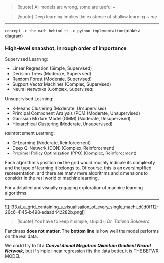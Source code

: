 > [!quote] All models are wrong, some are useful ~ 

> [!quote] Deep learning implies the existence of shallow learning ~ *me*

---

`concept -> the math behind it -> python implementation` (make a diagram)

### High-level snapshot, in rough order of importance

Supervised Learning:
- Linear Regression (Simple, Supervised)
- Decision Trees (Moderate, Supervised)
- Random Forest (Moderate, Supervised)
- Support Vector Machines (Complex, Supervised)
- Neural Networks (Complex, Supervised)

Unsupervised Learning:
- K-Means Clustering (Moderate, Unsupervised)
- Principal Component Analysis (PCA) (Moderate, Unsupervised)
- Gaussian Mixture Model (GMM) (Moderate, Unsupervised)
- Hierarchical Clustering (Moderate, Unsupervised)

Reinforcement Learning:
- Q-Learning (Moderate, Reinforcement)
- Deep Q-Network (DQN) (Complex, Reinforcement)
- Proximal Policy Optimization (PPO) (Complex, Reinforcement)

Each algorithm's position on the grid would roughly indicate its complexity and the type of learning it belongs to. Of course, this is an oversimplified representation, and there are many more algorithms and dimensions to consider in the real world of machine learning.

For a detailed and visually engaging exploration of machine learning algorithms

---

![[jl33.ai_a_grid_containing_a_visualisation_of_every_single_machi_d0d0f112-26c6-4145-b498-edaad442282b.png]]

> [!quote] You have to keep it simple, stupid ~ *Dr. Tatiana Bokavera*

Fanciness **does not matter**. The **bottom line** is how well the model performs on the real data. 

We could try to fit a ***Convolutional Megatron Quantum Gradient Neural Network***, but if simple linear regression fits the data better, it is THE BETWR MODEL